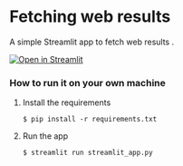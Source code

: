 # Fetching web results 

A simple Streamlit app to fetch web results .

[![Open in Streamlit](https://static.streamlit.io/badges/streamlit_badge_black_white.svg)](https://startup-app-0q8tx2vjks1.streamlit.app/)

### How to run it on your own machine

1. Install the requirements

   ```
   $ pip install -r requirements.txt
   ```

2. Run the app

   ```
   $ streamlit run streamlit_app.py
   ```

